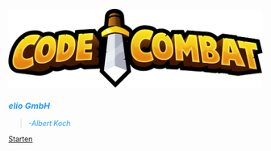 ![Alt text](CodeCombat-Logo.png)
### <span style="color: #2498FF">***elio GmbH***




><span style="color: #2498FF ">*-Albert Koch*


[Starten](#code⚔%ef%b8%8fcombat)


